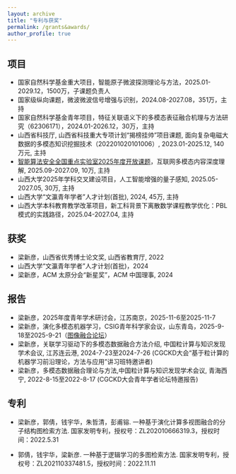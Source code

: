 ```yaml
---
layout: archive
title: "专利与获奖"
permalink: /grants&awards/
author_profile: true
---
```

## 项目
* 国家自然科学基金重大项目，智能原子微波探测理论与方法，2025.01-2029.12，1500万，子课题负责人
* 国家级纵向课题，微波微波信号增强与识别，2024.08-2027.08，351万，主持
* 国家自然科学基金青年项目，特征关联语义下的多模态表征融合机理与方法研究（62306171），2024.01-2026.12，30万，主持
* 山西省科技厅, 山西省科技重大专项计划“揭榜挂帅”项目课题, 面向复杂电磁大数据的多模态知识挖掘技术（202201020101006）, 2023.01-2025.12, 140万元, 主持
* [智能算法安全全国重点实验室2025年度开放课题](https://mp.weixin.qq.com/s/9h9pAL3E7M0W6PtD769_lw)，互联网多模态内容深度理解, 2025.09-2027.09, 10万, 主持
* 山西大学2025年学科交叉建设项目，人工智能增强的量子感知, 2025.05-2027.05, 30万, 主持
* 山西大学“文瀛青年学者”人才计划(首批), 2024, 45万, 主持
* 山西大学本科教育教学改革项目，新工科背景下离散数学课程教学优化：PBL模式的实践路径，2025.04-2027.04, 主持



## 获奖
* 梁新彦，山西省优秀博士论文奖, 山西省教育厅, 2022
* 山西大学“文瀛青年学者”人才计划(首批)，2024
* 梁新彦，ACM 太原分会“新星奖”，ACM 中国理事, 2024

## 报告
* 梁新彦，2025年度青年学术研讨会，江苏南京，2025-11-6至2025-11-7
* 梁新彦，演化多模态机器学习，CSIG青年科学家会议，山东青岛，2025-9-18至2025-9-21（[图像融合论坛](https://mp.weixin.qq.com/s/giTuz_gWF4nMhWadwvZNLg)）
* 梁新彦，关联学习驱动下的多模态数据融合方法介绍, 中国粒计算与知识发现学术会议, 江苏连云港, 2024-7-23至2024-7-26 (CGCKD大会“基于粒计算的机器学习前沿理论，方法与应用”讲习班特邀讲者)
* 梁新彦，多模态数据融合理论与方法,中国粒计算与知识发现学术会议, 青海西宁, 2022-8-15至2022-8-17 (CGCKD大会青年学者论坛特邀报告)

## 专利
* 梁新彦，郭倩，钱宇华，朱哲清，彭甫镕. 一种基于演化计算多视图融合的分子结构图检索方法. 国家发明专利，授权号：ZL202010666319.3，授权时间：2022.5.31
* 郭倩，钱宇华，梁新彦. 一种基于逻辑学习的多图检索方法. 国家发明专利，授权号：ZL202110337481.5，授权时间：2022.11.11


  <!--
  * Outstanding Graduate Student in Sichuan Province, Sichuan Province, 2020.
  Outstanding Graduate Student of University of Electronic Science and Technology of China, UESTC, 2020.
  -->








